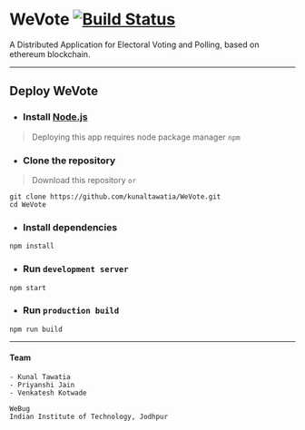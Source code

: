 # WeVote [![Build Status](https://dev.azure.com/kunaltawatia/WeVote/_apis/build/status/kunaltawatia.WeVote?branchName=master)](https://dev.azure.com/kunaltawatia/WeVote/_build/latest?definitionId=2&branchName=master)
A Distributed Application for Electoral Voting and Polling, based on ethereum blockchain.
___
## Deploy WeVote
* ### Install [Node.js](https://nodejs.org/en/download/current/)
> Deploying this app requires node package manager `npm`
* ### Clone the repository
> Download this repository `or`
```
git clone https://github.com/kunaltawatia/WeVote.git
cd WeVote
```
* ### Install dependencies
```
npm install
```
* ### Run `development server`
```
npm start
```
* ### Run `production build`
```
npm run build
```
___
#### Team 
    - Kunal Tawatia
    - Priyanshi Jain
    - Venkatesh Kotwade
    
    WeBug 
    Indian Institute of Technology, Jodhpur
